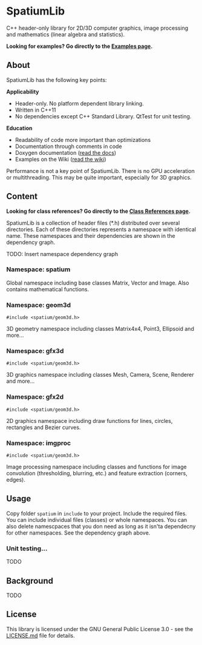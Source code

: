# SpatiumLib
C++ header-only library for 2D/3D computer graphics, image processing and mathematics (linear algebra and statistics).

**Looking for examples? Go directly to the [Examples page](https://github.com/martijnkoopman/SpatiumLib/wiki).**

## About
SpatiumLib has the following key points:

**Applicability**

* Header-only. No platform dependent library linking.
* Written in C++11
* No dependencies except C++ Standard Library. QtTest for unit testing.

**Education**

* Readability of code more important than optimizations
* Documentation through comments in code
* Doxygen documentation ([read the docs](https://martijnkoopman.github.io/SpatiumLib/html/inherits.html))
* Examples on the Wiki ([read the wiki](https://github.com/martijnkoopman/SpatiumLib/wiki))

Performance is not a key point of SpatiumLib. There is no GPU acceleration or multithreading. This may be quite important, especially for 3D graphics.

## Content
**Looking for class references? Go directly to the [Class References page](https://martijnkoopman.github.io/SpatiumLib/html/inherits.html).**

SpatiumLib is a collection of header files (*.h) distributed over several directories. Each of these directories represents a namespace with identical name. These namespaces and their dependencies are shown in the dependency graph.

TODO: Insert namespace dependency graph 

### Namespace: spatium
Global namespace including base classes Matrix, Vector and Image. Also contains mathematical functions.

### Namespace: geom3d
`#include <spatium/geom3d.h>`

3D geometry namespace including classes Matrix4x4, Point3, Ellipsoid and more...

### Namespace: gfx3d
`#include <spatium/geom3d.h>`

3D graphics namespace including classes Mesh, Camera, Scene, Renderer and more...

### Namespace: gfx2d
`#include <spatium/geom3d.h>`

2D graphics namespace including draw functions for lines, circles, rectangles and Bezier curves.

### Namespace: imgproc
`#include <spatium/geom3d.h>`

Image processing namespace including classes and functions for image convolution (thresholding, blurring, etc.) and feature extraction (corners, edges). 

## Usage
Copy folder `spatium` in `include` to your project. Include the required files. You can include individual files (classes) or whole namespaces. You can also delete namescpaces that you don need as long as it isn'ta dependecny for other namespaces. See the dependency graph above.

### Unit testing...
TODO

## Background
TODO

## License
This library is licensed under the GNU General Public License 3.0 - see the [LICENSE.md](LICENSE.md) file for details.
